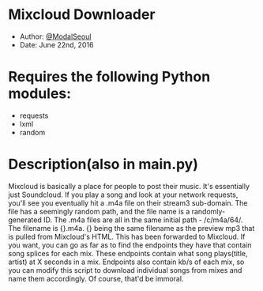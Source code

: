 # Mixcloud Downloader
+ Author: [@ModalSeoul](https://twitter.com/ModalSeoul)
+ Date: June 22nd, 2016

# Requires the following Python modules:
+ requests
+ lxml
+ random

# Description(also in main.py)
Mixcloud is basically a place for people to post
their music. It's essentially just Soundcloud. If you
play a song and look at your network requests, you'll
see you eventually hit a .m4a file on their stream3
sub-domain. The file has a seemingly random path,
and the file name is a randomly-generated ID.
The .m4a files are all in the same initial path -
/c/m4a/64/. The filename is {}.m4a. {} being the same
filename as the preview mp3 that is pulled from
Mixcloud's HTML.
This has been forwarded to Mixcloud. If you want,
you can go as far as to find the endpoints they have
that contain song splices for each mix. These endpoints
contain what song plays(title, artist) at X seconds in a mix.
Endpoints also contain kb/s of each mix, so you can modify this
script to download individual songs from mixes and name them
accordingly. Of course, that'd be immoral.
